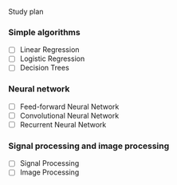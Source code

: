 Study plan

### Simple algorithms

- [ ] Linear Regression
- [ ] Logistic Regression
- [ ] Decision Trees

### Neural network

- [ ] Feed-forward Neural Network
- [ ] Convolutional Neural Network
- [ ] Recurrent Neural Network

### Signal processing and image processing

- [ ] Signal Processing
- [ ] Image Processing

